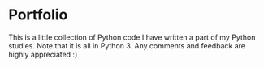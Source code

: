 # Portfolio

This is a little collection of Python code I have written a part of my Python studies. Note that it is all in Python 3. Any comments and feedback are highly appreciated :)
